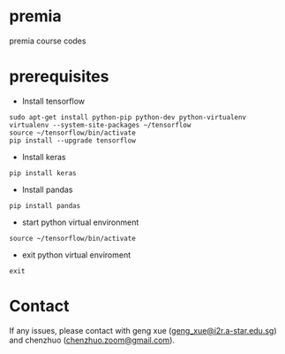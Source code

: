 # premia
premia course codes 

# prerequisites
- Install tensorflow
```
sudo apt-get install python-pip python-dev python-virtualenv
virtualenv --system-site-packages ~/tensorflow
source ~/tensorflow/bin/activate
pip install --upgrade tensorflow
```
- Install keras
```
pip install keras
```
- Install pandas
```
pip install pandas
```
- start python virtual environment
```
source ~/tensorflow/bin/activate
```
- exit python virtual enviroment
```
exit
```

# Contact
If any issues, please contact with geng xue (geng_xue@i2r.a-star.edu.sg) and chenzhuo (chenzhuo.zoom@gmail.com).
